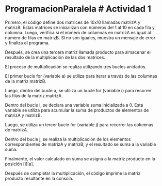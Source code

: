 # ProgramacionParalela # Actividad 1

Primero, el código define dos matrices de 10x10 llamadas matrizA y matrizB. Estas matrices se inicializan con números del 1 al 10 en cada fila y columna. Luego, verifica si el número de columnas en matrizA es igual al número de filas en matrizB. Si no son iguales, muestra un mensaje de error y finaliza el programa.

Después, se crea una tercera matriz llamada producto para almacenar el resultado de la multiplicación de las dos matrices.

El proceso de multiplicación se realiza utilizando tres bucles anidados. 

El primer bucle for (variable a) se utiliza para iterar a través de las columnas de la matriz matrizB.

Luego, dentro del bucle a, se utiliza un bucle for (variable i) para recorrer las filas de la matriz matrizA.

Dentro del bucle i, se declara una variable suma inicializada a 0. Esta variable se utiliza para acumular la suma de productos de elementos de matrizA y matrizB.

Luego, se utiliza un tercer bucle for (variable j) para recorrer las columnas de matrizA.

Dentro del bucle j, se realiza la multiplicación de los elementos correspondientes de matrizA y matrizB, y el resultado se suma a la variable suma.

Finalmente, el valor calculado en suma se asigna a la matriz producto en la posición [i][a].

Después de completar la multiplicación, el código imprime la matriz producto resultante en la consola.



